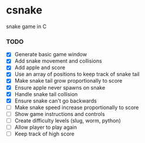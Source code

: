 # csnake
snake game in C

### TODO

- [x] Generate basic game window 
- [x] Add snake movement and collisions
- [x] Add apple and score
- [x] Use an array of positions to keep track of snake tail
- [x] Make snake tail grow proportionally to score
- [x] Ensure apple never spawns on snake
- [x] Handle snake tail collision
- [x] Ensure snake can't go backwards
- [ ] Make snake speed increase proportionally to score
- [ ] Show game instructions and controls
- [ ] Create difficulty levels (slug, worm, python)
- [ ] Allow player to play again
- [ ] Keep track of high score
